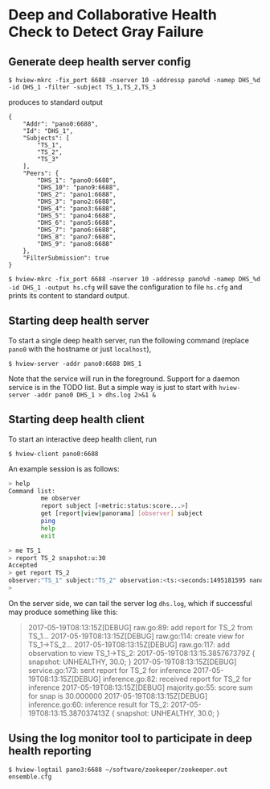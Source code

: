 # Deep and Collaborative Health Check to Detect Gray Failure

## Generate deep health server config

`$ hview-mkrc -fix_port 6688 -nserver 10 -addressp pano%d -namep DHS_%d -id DHS_1 -filter -subject TS_1,TS_2,TS_3`

produces to standard output

```
{
    "Addr": "pano0:6688",
    "Id": "DHS_1",
    "Subjects": [
        "TS_1",
        "TS_2",
        "TS_3"
    ],
    "Peers": {
        "DHS_1": "pano0:6688",
        "DHS_10": "pano9:6688",
        "DHS_2": "pano1:6688",
        "DHS_3": "pano2:6688",
        "DHS_4": "pano3:6688",
        "DHS_5": "pano4:6688",
        "DHS_6": "pano5:6688",
        "DHS_7": "pano6:6688",
        "DHS_8": "pano7:6688",
        "DHS_9": "pano8:6688"
    },
    "FilterSubmission": true
}
```

`$ hview-mkrc -fix_port 6688 -nserver 10 -addressp pano%d -namep DHS_%d -id DHS_1 -output hs.cfg` will save the
configuration to file `hs.cfg` and prints its content to standard output.

## Starting deep health server

To start a single deep health server, run the following command (replace `pano0` with
the hostname or just `localhost`),

`$ hview-server -addr pano0:6688 DHS_1`

Note that the service will run in the foreground. Support for a daemon service is in the TODO list. 
But a simple way is just to start with `hview-server -addr pano0 DHS_1 > dhs.log 2>&1 &`

## Starting deep health client

To start an interactive deep health client, run

`$ hview-client pano0:6688`

An example session is as follows:

```bash
> help
Command list:
         me observer
         report subject [<metric:status:score...>]
         get [report|view|panorama] [observer] subject
         ping
         help
         exit

> me TS_1
> report TS_2 snapshot:u:30
Accepted
> get report TS_2
observer:"TS_1" subject:"TS_2" observation:<ts:<seconds:1495181595 nanos:385767379 > metrics:<key:"snapshot" value:<name:"snapshot" value:<status:UNHEALTHY score:30 > > > >
>
```

On the server side, we can tail the server log `dhs.log`, which if successful may
produce something like this:

> 2017-05-19T08:13:15Z[DEBUG] raw.go:89: add report for TS_2 from TS_1...
> 2017-05-19T08:13:15Z[DEBUG] raw.go:114: create view for TS_1->TS_2...
> 2017-05-19T08:13:15Z[DEBUG] raw.go:117: add observation to view TS_1->TS_2: 2017-05-19T08:13:15.385767379Z { snapshot: UNHEALTHY, 30.0; }
> 2017-05-19T08:13:15Z[DEBUG] service.go:173: sent report for TS_2 for inference
> 2017-05-19T08:13:15Z[DEBUG] inference.go:82: received report for TS_2 for inference
> 2017-05-19T08:13:15Z[DEBUG] majority.go:55: score sum for snap is 30.000000
> 2017-05-19T08:13:15Z[DEBUG] inference.go:60: inference result for TS_2: 2017-05-19T08:13:15.387037413Z { snapshot: UNHEALTHY, 30.0; }

## Using the log monitor tool to participate in deep health reporting
`$ hview-logtail pano3:6688 ~/software/zookeeper/zookeeper.out ensemble.cfg`
